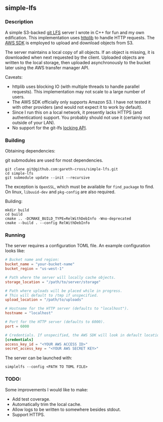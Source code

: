 ## simple-lfs

### Description

A simple S3-backed [git LFS](https://git-lfs.com) server I wrote in C++ for fun and my own edification. This implementation uses [httplib](https://github.com/yhirose/cpp-httplib) to handle HTTP requests. The [AWS SDK](https://aws.amazon.com/sdk-for-cpp/) is employed to upload and download objects from S3.

The server maintains a local copy of all objects. If an object is missing, it is downloaded when next requested by the client. Uploaded objects are written to the local storage, then uploaded asynchronously to the bucket later using the AWS transfer manager API.

Caveats:
- httplib uses blocking IO (with multiple threads to handle parallel requests). This implementation may not scale to a large number of users.
- The AWS SDK officially only supports Amazon S3. I have not tested it with other providers (and would not expect it to work by default).
- Since I run this on a local network, it presently lacks HTTPS (and authentication) support. You probably should not use it (certainly not outside of your LAN).
- No support for the git-lfs [locking API](https://github.com/git-lfs/git-lfs/blob/main/docs/api/locking.md).


### Building

Obtaining dependencies:

git submodules are used for most dependencies.
```
git clone git@github.com:gareth-cross/simple-lfs.git
cd simple-lfs
git submodule update --init --recursive
```

The exception is `OpenSSL`, which must be available for `find_package` to find. On linux, `libuuid-dev` and `pkg-config` are also required.

Building:
```
mkdir build
cd build
cmake .. -DCMAKE_BUILD_TYPE=RelWithDebInfo -Wno-deprecated
cmake --build . --config RelWithDebInfo
```

### Running

The server requires a configuration TOML file. An example configuration looks like:

```toml
# Bucket name and region:
bucket_name = "your-bucket-name"
bucket_region = "us-west-1"

# Path where the server will locally cache objects.
storage_location = "/path/to/server/storage"

# Path where uploads will be placed while in progress.
# This will default to /tmp if unspecified.
upload_location = "/path/to/uploads"

# Hostname for the HTTP server (defaults to "localhost").
hostname = "localhost"

# Port for the HTTP server (defaults to 6000).
port = 6000

# Credentials. If unspecified, the AWS SDK will look in default locations.
[credentials]
access_key_id = "<YOUR AWS ACCESS ID>"
secret_access_key = "<YOUR AWS SECRET KEY>"
```

The server can be launched with:
```
simplelfs --config <PATH TO TOML FILE>
```

### TODO:
Some improvements I would like to make:
- Add test coverage.
- Automatically trim the local cache.
- Allow logs to be written to somewhere besides stdout.
- Support HTTPS.
